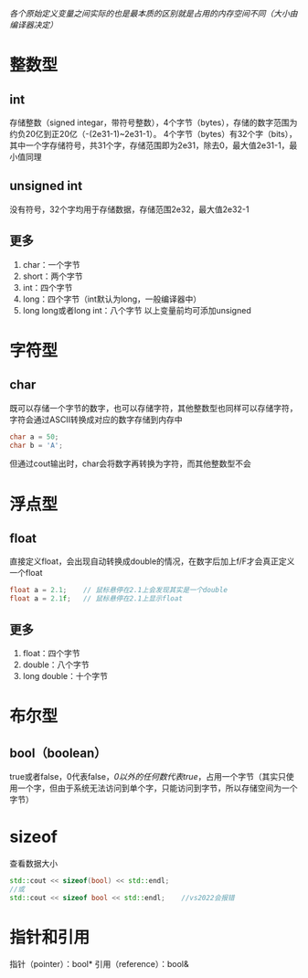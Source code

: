 *各个原始定义变量之间实际的也是最本质的区别就是占用的内存空间不同（大小由编译器决定）*
# 整数型
## int
存储整数（signed integar，带符号整数），4个字节（bytes），存储的数字范围为约负20亿到正20亿（-(2e31-1)~2e31-1）。
4个字节（bytes）有32个字（bits），其中一个字存储符号，共31个字，存储范围即为2e31，除去0，最大值2e31-1，最小值同理
## unsigned int
没有符号，32个字均用于存储数据，存储范围2e32，最大值2e32-1
## 更多
1. char：一个字节
2. short：两个字节
3. int：四个字节
4. long：四个字节（int默认为long，一般编译器中）
5. long long或者long int：八个字节
以上变量前均可添加unsigned
# 字符型
## char
既可以存储一个字节的数字，也可以存储字符，其他整数型也同样可以存储字符，字符会通过ASCII转换成对应的数字存储到内存中
```c++
char a = 50;
char b = 'A';
```
但通过cout输出时，char会将数字再转换为字符，而其他整数型不会
# 浮点型
## float
直接定义float，会出现自动转换成double的情况，在数字后加上f/F才会真正定义一个float
```c++
float a = 2.1;    // 鼠标悬停在2.1上会发现其实是一个double
float a = 2.1f;   // 鼠标悬停在2.1上显示float
```
## 更多
1. float：四个字节
2. double：八个字节
3. long double：十个字节
# 布尔型
## bool（boolean）
true或者false，0代表false，*0以外的任何数代表true*，占用一个字节（其实只使用一个字，但由于系统无法访问到单个字，只能访问到字节，所以存储空间为一个字节）
# sizeof
查看数据大小
```c++
std::cout << sizeof(bool) << std::endl;
//或
std::cout << sizeof bool << std::endl;    //vs2022会报错
```
# 指针和引用
指针（pointer）：bool*
引用（reference）：bool&